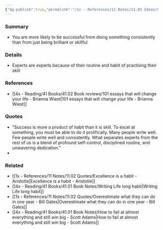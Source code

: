 ```yaml
---
{"dg-publish":true,"permalink":"/1x - References/11 Notes/11.03 Ideas/Success a product of habit more than skill/","title":"Success a product of habit more than skill","noteIcon":"","created":"2022-11-14T21:33:33.000+03:00","updated":"2024-02-14T20:18:23.298+03:00"}
---
```



### Summary
- You are more likely to be successful from doing something consistently than from just being brilliant or skillful

### Details
- Experts are experts because of their routine and habit of practising their skill

### References
- [[4x - Reading/41 Books/41.02 Book reviews/101 essays that will change your life - Brianna Wiest\|101 essays that will change your life - Brianna Wiest]]

### Quotes
- "Success is more a product of habit than it is skill. To excel at something, you must be able to do it prolifically. Many people write well. Few people write well and consistently. What separates experts from the rest of us is a blend of profound self-control, disciplined routine, and unwavering dedication."
- 

### Related
- [[1x - References/11 Notes/11.02 Quotes/Excellence is a habit - Aristotle\|Excellence is a habit - Aristotle]]
- [[4x - Reading/41 Books/41.01 Book Notes/Writing Life long habit\|Writing Life long habit]]
- [[1x - References/11 Notes/11.02 Quotes/Overestimate what they can do in one year - Bill Gates\|Overestimate what they can do in one year - Bill Gates]]
- [[4x - Reading/41 Books/41.01 Book Notes/How to fail at almost everything and still win big - Scott Adams\|How to fail at almost everything and still win big - Scott Adams]]